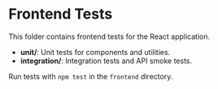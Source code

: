 # Frontend Tests

This folder contains frontend tests for the React application.

- **unit/**: Unit tests for components and utilities.
- **integration/**: Integration tests and API smoke tests.

Run tests with `npm test` in the `frontend` directory.
